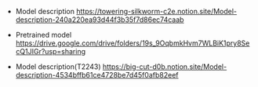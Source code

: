 - Model description
https://towering-silkworm-c2e.notion.site/Model-description-240a220ea93d44f3b35f7d86ec74caab
- Pretrained model
https://drive.google.com/drive/folders/19s_9OqbmkHvm7WLBiK1pry8SecQ1JIGr?usp=sharing

- Model description(T2243)
https://big-cut-d0b.notion.site/Model-description-4534bffb61ce4728be7d45f0afb82eef
